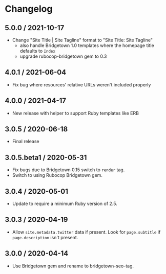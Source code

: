 # Changelog

## 5.0.0 / 2021-10-17

- Change "Site Title | Site Tagline" format to "Site Title: Site Tagline"
  - also handle Bridgetown 1.0 templates where the homepage title defaults to `Index`
  - upgrade rubocop-bridgetown gem to 0.3

## 4.0.1 / 2021-06-04

- Fix bug where resources' relative URLs weren't included properly

## 4.0.0 / 2021-04-17

- New release with helper to support Ruby templates like ERB

## 3.0.5  / 2020-06-18

- Final release

## 3.0.5.beta1 / 2020-05-31

- Fix bugs due to Bridgetown 0.15 switch to `render` tag.
- Switch to using Rubocop Bridgetown gem.

## 3.0.4 / 2020-05-01

- Update to require a minimum Ruby version of 2.5.

## 3.0.3 / 2020-04-19

- Allow `site.metadata.twitter` data if present. Look for `page.subtitle` if
`page.description` isn't present.

## 3.0.0 / 2020-04-14

- Use Bridgetown gem and rename to bridgetown-seo-tag.
